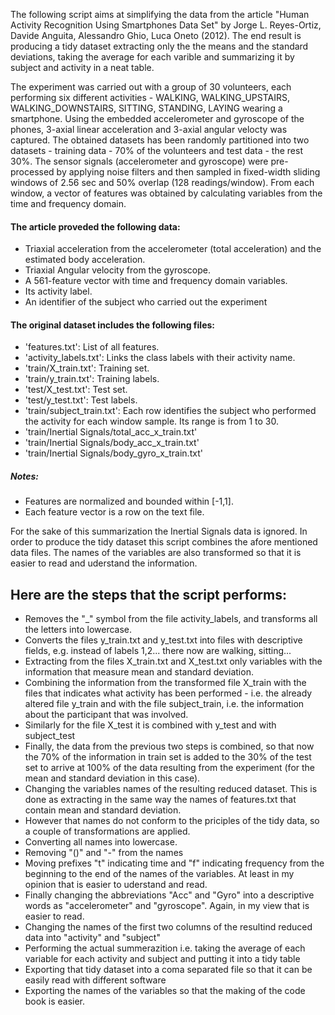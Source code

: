 The following script aims at simplifying the data from the article "Human Activity Recognition Using Smartphones Data Set" by Jorge L. Reyes-Ortiz, Davide Anguita, Alessandro Ghio, Luca Oneto (2012). The end result is producing a tidy dataset extracting only the the means and the standard deviations, taking the average for each varible and summarizing it by subject and activity in a neat table.

The experiment was carried out with a group of 30 volunteers, each performing six different activities - WALKING, WALKING_UPSTAIRS, WALKING_DOWNSTAIRS, SITTING, STANDING, LAYING wearing a smartphone. Using the embedded accelerometer and gyroscope of the phones, 3-axial linear acceleration and 3-axial angular velocty was captured. The obtained datasets has been randomly partitioned into two datasets - training data - 70% of the volunteers and test data - the rest 30%. The sensor signals (accelerometer and gyroscope) were pre-processed by applying noise filters and then sampled in fixed-width sliding windows of 2.56 sec and 50% overlap (128 readings/window). From each window, a vector of features was obtained by calculating variables from the time and frequency domain.

#### The article proveded the following data:

* Triaxial acceleration from the accelerometer (total acceleration) and the estimated body acceleration.
* Triaxial Angular velocity from the gyroscope. 
* A 561-feature vector with time and frequency domain variables. 
* Its activity label. 
* An identifier of the subject who carried out the experiment

#### The original dataset includes the following files:

* 'features.txt': List of all features.
* 'activity_labels.txt': Links the class labels with their activity name.
* 'train/X_train.txt': Training set.
* 'train/y_train.txt': Training labels.
* 'test/X_test.txt': Test set.
* 'test/y_test.txt': Test labels.
* 'train/subject_train.txt': Each row identifies the subject who performed the activity for each window sample. Its range is from 1 to 30. 
* 'train/Inertial Signals/total_acc_x_train.txt'
* 'train/Inertial Signals/body_acc_x_train.txt'
* 'train/Inertial Signals/body_gyro_x_train.txt'

##### Notes:

* Features are normalized and bounded within [-1,1].
* Each feature vector is a row on the text file.

For the sake of this summarization the Inertial Signals data is ignored. In order to produce the tidy dataset this script combines the afore mentioned data files. The names of the variables are also transformed so that it is easier to read and uderstand the information.

## Here are the steps that the script performs:

* Removes the "_" symbol from the file activity_labels, and transforms all the letters into lowercase. 
* Converts the files y_train.txt and y_test.txt into files with descriptive fields, e.g. instead of labels 1,2... there now are walking, sitting... 
* Extracting from the files X_train.txt and X_test.txt only variables with the information that measure mean and standard deviation.
* Combining the information from the transformed file X_train with the files that indicates what activity has been performed - i.e. the already altered file y_train and with the file subject_train, i.e. the information about the participant that was involved.
* Similarly for the file X_test it is combined with y_test and with subject_test
* Finally, the data from the previous two steps is combined, so that now the 70% of the information in train set is added to the 30% of the test set to arrive at 100% of the data resulting from the experiment (for the mean and standard deviation in this case).
* Changing the variables names of the resulting reduced dataset. This is done as extracting in the same way the names of features.txt that contain mean and standard deviation.
* However that names do not conform to the priciples of the tidy data, so a couple of transformations are applied.
* Converting all names into lowercase.
* Removing "()" and "-" from the names
* Moving prefixes "t" indicating time and "f" indicating frequency from the beginning to the end of the names of the variables. At least in my opinion that is easier to uderstand and read.
* Finally changing the abbreviations "Acc" and "Gyro" into a descriptive words as "accelerometer" and "gyroscope". Again, in my view that is easier to read.
* Changing the names of the first two columns of the resultind reduced data into "activity" and "subject"
* Performing the actual summerazition i.e. taking the average of each variable for each activity and subject and putting it into a tidy table
* Exporting that tidy dataset into a coma separated file so that it can be easily read with different software
* Exporting the names of the variables so that the making of the code book is easier.

